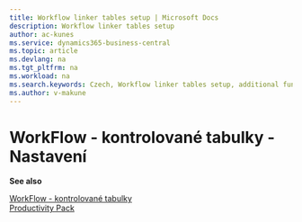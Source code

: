 ```yaml
---
title: Workflow linker tables setup | Microsoft Docs
description: Workflow linker tables setup
author: ac-kunes
ms.service: dynamics365-business-central
ms.topic: article
ms.devlang: na
ms.tgt_pltfrm: na
ms.workload: na
ms.search.keywords: Czech, Workflow linker tables setup, additional functions
ms.author: v-makune
---
```

# WorkFlow - kontrolované tabulky - Nastavení

**See also**

[WorkFlow - kontrolované tabulky](ac-workflow-linker-tables.md)  
[Productivity Pack](ac-productivity-pack.md)

